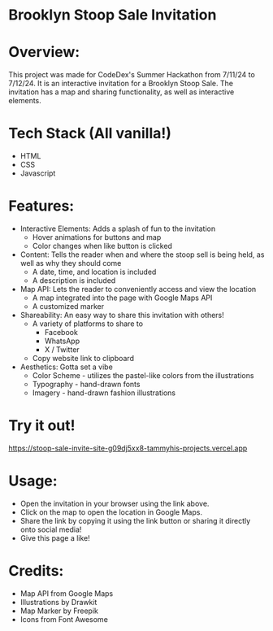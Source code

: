 # Brooklyn Stoop Sale Invitation

# Overview:
This project was made for CodeDex's Summer Hackathon from 7/11/24 to 7/12/24. It is an interactive invitation for a Brooklyn Stoop Sale. The invitation has a map and sharing functionality, as well as interactive elements.

# Tech Stack (All vanilla!)
- HTML
- CSS
- Javascript

# Features:
- Interactive Elements: Adds a splash of fun to the invitation
  * Hover animations for buttons and map
  * Color changes when like button is clicked
- Content: Tells the reader when and where the stoop sell is being held, as well as why they should come
  * A date, time, and location is included
  * A description is included
- Map API: Lets the reader to conveniently access and view the location 
  * A map integrated into the page with Google Maps API
  * A customized marker
- Shareability: An easy way to share this invitation with others!
  * A variety of platforms to share to
    - Facebook
    - WhatsApp
    - X / Twitter
  * Copy website link to clipboard
- Aesthetics: Gotta set a vibe
  * Color Scheme - utilizes the pastel-like colors from the illustrations 
  * Typography - hand-drawn fonts
  * Imagery - hand-drawn fashion illustrations

# Try it out!
https://stoop-sale-invite-site-g09dj5xx8-tammyhis-projects.vercel.app

# Usage:
- Open the invitation in your browser using the link above. 
- Click on the map to open the location in Google Maps.
- Share the link by copying it using the link button or sharing it directly onto social media!
- Give this page a like!

# Credits:
- Map API from Google Maps
- Illustrations by Drawkit
- Map Marker by Freepik
- Icons from Font Awesome
